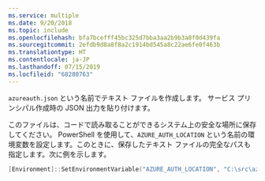 ```yaml
---
ms.service: multiple
ms.date: 9/20/2018
ms.topic: include
ms.openlocfilehash: bfa7bcefff45bc325d7bba3aa2b9b3a8f0d439fa
ms.sourcegitcommit: 2efdb9d8a8f8a2c1914bd545a8c22ae6fe0f463b
ms.translationtype: HT
ms.contentlocale: ja-JP
ms.lasthandoff: 07/15/2019
ms.locfileid: "68280763"
---
```

`azureauth.json` という名前でテキスト ファイルを作成します。 サービス プリンシパル作成時の JSON 出力を貼り付けます。

このファイルは、コードで読み取ることができるシステム上の安全な場所に保存してください。 PowerShell を使用して、`AZURE_AUTH_LOCATION` という名前の環境変数を設定します。このときに、保存したテキスト ファイルの完全なパスも指定します。次に例を示します。

```powershell
[Environment]::SetEnvironmentVariable("AZURE_AUTH_LOCATION", "C:\src\azureauth.json", "User")
```
